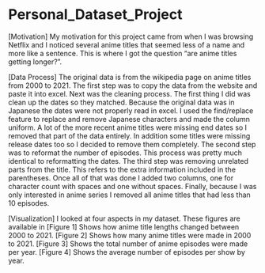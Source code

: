 # Personal_Dataset_Project
[Motivation]
My motivation for this project came from when I was browsing Netflix and I noticed several anime titles that seemed less of a name and more like a sentence. This is where I got the question “are anime titles getting longer?”.

[Data Process]
The original data is from the wikipedia page on anime titles from 2000 to 2021. The first step was to copy the data from the website and paste it into excel. Next was the cleaning process. The first thing I did was clean up the dates so they matched. Because the original data was in Japanese the dates were not properly read in excel. I used the find/replace feature to replace and remove Japanese characters and made the column uniform. A lot of the more recent anime titles were missing end dates so I removed that part of the data entirely. In addition some titles were missing release dates too so I decided to remove them completely. The second step was to reformat the number of episodes. This process was pretty much identical to reformatting the dates. The third step was removing unrelated parts from the title. This refers to the extra information included in the parentheses. Once all of that was done I added two columns, one for character count with spaces and one without spaces. Finally, because I was only interested in anime series I removed all anime titles that had less than 10 episodes.

[Visualization]
I looked at four aspects in my dataset. These figures are available in
 [Figure 1]  Shows how anime title lengths changed between 2000 to 2021. 
 [Figure 2]  Shows how many anime titles were made in 2000 to 2021. 
 [Figure 3]  Shows the total number of anime episodes were made per year. 
 [Figure 4]  Shows the average number of episodes per show by year. 

